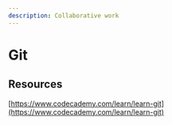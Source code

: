 ```yaml
---
description: Collaborative work
---
```


# Git

## Resources

[https://www.codecademy.com/learn/learn-git](https://www.codecademy.com/learn/learn-git)

